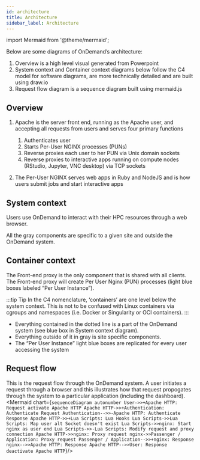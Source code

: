 ```yaml
---
id: architecture
title: Architecture
sidebar_label: Architecture
---
```

import Mermaid from '@theme/mermaid';

Below are some diagrams of OnDemand’s architecture:
1. Overview is a high level visual generated from Powerpoint
2. System context and Container context diagrams below follow the C4 model for software diagrams, are more technically detailed and are built using draw.io
3. Request flow diagram is a sequence diagram built using mermaid.js

## Overview
1. Apache is the server front end, running as the Apache user, and accepting all requests from users and serves four primary functions
    1. Authenticates user
    2. Starts Per-User NGINX processes (PUNs)
    3. Reverse proxies each user to her PUN via Unix domain sockets
    4. Reverse proxies to interactive apps running on compute nodes (RStudio, Jupyter, VNC desktop) via TCP sockets

1. The Per-User NGINX serves web apps in Ruby and NodeJS and is how users submit jobs and start interactive apps

## System context
Users use OnDemand to interact with their HPC resources through a web browser.

All the gray components are specific to a given site and outside the OnDemand system.

## Container context
The Front-end proxy is the only component that is shared with all clients. The Front-end proxy will create Per User Nginx (PUN) processes (light blue boxes labeled “Per User Instance”).

:::tip Tip
In the C4 nomenclature, ‘containers’ are one level below the system context. This is not to be confused with Linux containers via cgroups and namespaces (i.e. Docker or Singularity or OCI containers).
:::

* Everything contained in the dotted line is a part of the OnDemand system (see blue box in System context diagram).
* Everything outside of it in gray is site specific components.
* The “Per User Instance” light blue boxes are replicated for every user accessing the system

## Request flow
This is the request flow through the OnDemand system. A user initiates a request through a browser and this illustrates how that request propogates through the system to a particular application (including the dashboard).
<Mermaid chart={`
sequenceDiagram
  autonumber
  User->>+Apache HTTP: Request
  activate Apache HTTP
  Apache HTTP->>+Authentication: Authenticate Request
  Authentication-->>-Apache HTTP: Authenticate Response
  Apache HTTP->>+Lua Scripts: Lua Hooks
  Lua Scripts->>Lua Scripts: Map user
  alt Socket doesn't exist
    Lua Scripts->>nginx: Start nginx as user
  end
  Lua Scripts->>-Lua Scripts: Modify request and proxy connection
  Apache HTTP->>nginx: Proxy request
  nginx->>Passenger / Application: Proxy request
  Passenger / Application-->>+nginx: Response
  nginx-->>Apache HTTP: Response
  Apache HTTP-->>User: Response
  deactivate Apache HTTP
`}/>
